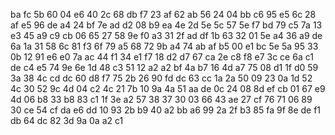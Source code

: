 ba
fc	5b
60
04	e6	40
2c
68	db
f7
23	af	62	ab
56
24	04
bb
c6	95	e5
6c
28	af
e5
96	de	a4	24	bf
7e
ad	d2
08
b9	ea	4e
2d
5e	5c
57
5e	f7	bd	79
c5
7a  13
e3
45	a9	c9
cb
06	65
27
58	9e	f0	a3	31	2f
ad
df	1b
63
32	01	5e
a4
36	a9
de
6a	1a	31	58
6c
81  f3
6f
79	a5	68
72
9b	a4
74
ab	af	b5	00	e1
bc
5e  5a
95
33	0b	12
91
e6	e0
7a
ac	44	f1	34
e1
f7	18
d2
d7	67	ca
2e
c8	f8
e7
3c	ce	6a	c1	de	c4  e5
74
9e	6e
1d
48	c3	51
12
a2	a2
bf
4a	b7	16	4d
a7
75  08
d1
1f	d0	59
3a
38	4c
cd
dc	60	d8	f7	75
2b
26  90
fd
dc	63	cc
1a
2a	50
09
23	0a	1d	52
4c
30	52
9c
4d	04	c2
4c
21	7b
10
9a	4a	51	aa	de	0c
24
08  8d
ef
cb	01	67
e9
4d	06
b8
33	b8	83	c1
1f
3e	a2
57
38	37	30
03
66	43
ae
27	cf	76	71	06
89
30	ce
54
cf	da	e6
dd
10	93
2b
b9	40	a2	bb
a6
99	2a
2f
b3	85	fa
9f
8e	de
f1
db	64	dc	82	3d	9a	0a  a2
c1

